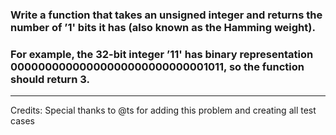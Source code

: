### Write a function that takes an unsigned integer and returns the number of ’1' bits it has (also known as the Hamming weight).

### For example, the 32-bit integer ’11' has binary representation 00000000000000000000000000001011, so the function should return 3.

-------
Credits:
Special thanks to @ts for adding this problem and creating all test cases